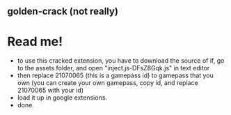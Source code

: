 ## golden-crack (not really)
# Read me!
  - to use this cracked extension, you have to download the source of if, go to the assets folder, and open "inject.js-DFsZ8Gqk.js" in text editor
  - then replace 21070065 (this is a gamepass id) to gamepass that you own (you can create your own gamepass, copy id, and replace 21070065 with your id)
  - load it up in google extensions.
  - done.
